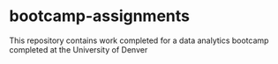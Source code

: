 # bootcamp-assignments

This repository contains work completed for a data analytics bootcamp completed at the University of Denver
